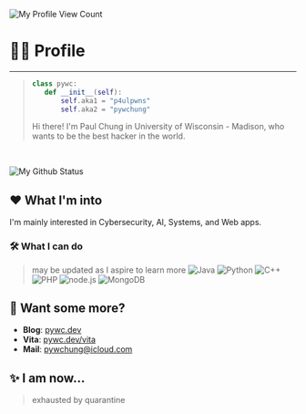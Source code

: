 ![My Profile View Count](https://komarev.com/ghpvc/?username=pywc&style=flat-square&color=grey)  

# 👨‍💻 Profile

<!--
<div>
  <img src="https://static.nenw.dev/GithubBanner.png" alt="Banner" width="100%">*/
  <div>
    <a href="https://pywc.dev"><img src="https://static.nenw.dev/GithubWeb.png" alt="Page: pywc.dev" width="33.33%"></a><a href="mailto:pywchung@icloud.com"><img src="https://static.nenw.dev/GithubMail.png" alt="Mail: nenw@nenw.moe" width="33.33%"></a><a href="https://t.me/Khinenw"><img src="https://static.nenw.dev/GithubTelegram.png" alt="Telegram: @Khinenw" width="33.33%"></a>
  </div>
</div>
-->
----

> ```python
> class pywc: 
>    def __init__(self): 
>        self.aka1 = "p4ulpwns"
>        self.aka2 = "pywchung"
> ```
> Hi there! I'm Paul Chung in University of Wisconsin - Madison, who wants to be the best hacker in the world.

<br>  

![My Github Status](https://github-readme-stats.vercel.app/api?username=pywc&bg_color=202020&text_color=a0a0a0&title_color=ffffff)

## ❤ What I'm into
I'm mainly interested in Cybersecurity, AI, Systems, and Web apps.

### 🛠 What I can do
> may be updated as I aspire to learn more
![Java](https://img.shields.io/badge/-Java-c2ad07?style=for-the-badge&logo=java&logoColor=fff)
![Python](https://img.shields.io/badge/-Python-3776ab?style=for-the-badge&logo=python&logoColor=fff)
![C++](https://img.shields.io/badge/-C++-DC382D?style=for-the-badge&logo=C%2b%2b&logoColor=fff)
![PHP](https://img.shields.io/badge/-PHP-4FC08D?style=for-the-badge&logo=php&logoColor=fff)
![node.js](https://img.shields.io/badge/-node.js-339933?style=for-the-badge&logo=node.js&logoColor=fff)
![MongoDB](https://img.shields.io/badge/-MongoDB-47A248?style=for-the-badge&logo=mongodb&logoColor=fff)

## 💬 Want some more?
* **Blog**: [pywc.dev](https://pywc.dev)
* **Vita**: [pywc.dev/vita](https://pywc.dev/vita)
* **Mail**: [pywchung@icloud.com](mailto:pywchung@icloud.com)

## ✨ I am now...
> exhausted by quarantine

